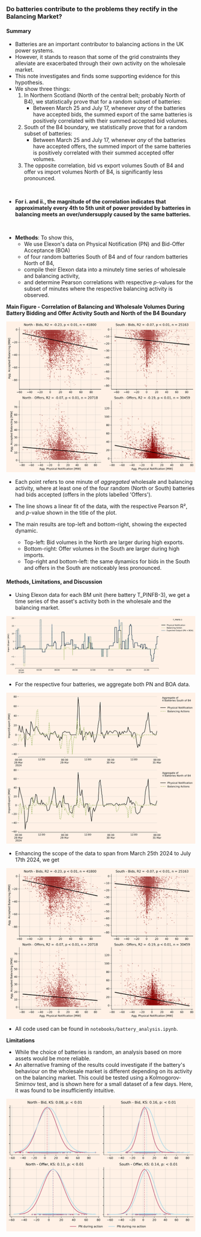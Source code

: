 ### Do batteries contribute to the problems they rectify in the Balancing Market?

#### Summary

* Batteries are an important contributor to balancing actions in the UK power systems.
* However, it stands to reason that some of the grid constraints they alleviate are exacerbated through their own activity on the wholesale market.
* This note investigates and finds some supporting evidence for this hypothesis.
* We show three things:
    1. In Northern Scotland (North of the central belt; probably North of B4), we statistically prove that for a random subset of batteries:
        - Between March 25 and July 17, whenever _any_ of the batteries have accepted bids, the summed export of the same batteries is positively correlated with their summed accepted bid volumes. 
    2. South of the B4 boundary, we statistically prove that for a random subset of batteries:
        - Between March 25 and July 17, whenever _any_ of the batteries have accepted offers, the summed import of the same batteries is positively correlated with their summed accepted offer volumes. 
    3. The opposite correlation, bid vs export volumes South of B4 and offer vs import volumes North of B4, is significantly less pronounced.

<br>

* **For i. and ii., the magnitude of the correlation indicates that approximately every 4th to 5th unit of power provided by batteries in balancing meets an over/undersupply caused by the same batteries.**

<br>

* **Methods**: To show this, 
    * We use Elexon's data on Physical Notification (PN) and Bid-Offer Acceptance (BOA)  
    * of four random batteries South of B4 and of four random batteries North of B4, 
    * compile their Elexon data into a minutely time series of wholesale and balancing activity,
    * and determine Pearson correlations with respective _p_-values for the subset of minutes where the respective balancing activity is observed.

**Main Figure - Correlation of Balancing and Wholesale Volumes During Battery Bidding and Offer Activity South and North of the B4 Boundary**

![Half hourly PN and BOA](imgs/pearson_correlation_main.png)

* Each point refers to one minute of _aggregated_ wholesale and balancing activity, where at least one of the four random (North or South) batteries had bids accepted (offers in the plots labelled 'Offers').

* The line shows a linear fit of the data, with the respective Pearson R², and _p_-value shown in the title of the plot.

* The main results are top-left and bottom-right, showing the expected dynamic.
    * Top-left: Bid volumes in the North are larger during high exports.
    * Bottom-right: Offer volumes in the South are larger during high imports.
    * Top-right and bottom-left: the same dynamics for bids in the South and offers in the South are noticeably less pronounced.

#### Methods, Limitations, and Discussion

* Using Elexon data for each BM unit (here battery T_PINFB-3), we get a time series of the asset's activity both in the wholesale and the balancing market.

![Half hourly PN and BOA](imgs/minute_PN__BOA_T_PINFB-3.png)

* For the respective four batteries, we aggregate both PN and BOA data.

![Half hourly agg PN and BOA](imgs/aggregate_PN_BOA.png)

* Enhancing the scope of the data to span from March 25th 2024 to July 17th 2024, we get

![Half hourly PN and BOA](imgs/pearson_correlation_main.png)

* All code used can be found in `notebooks/battery_analysis.ipynb`.

**Limitations** 
* While the choice of batteries is random, an analysis based on more assets would be more reliable.
* An alternative framing of the results could investigate if the battery's behaviour on the wholesale market is different depending on its activity on the balancing market. This could be tested using a Kolmogorov-Smirnov test, and is shown here for a small dataset of a few days. Here, it was found to be insufficiently intuitive.

![Half hourly PN and BOA](imgs/PN_distribution.png)
